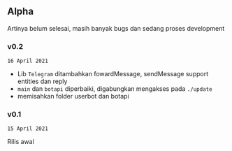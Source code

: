 ## Alpha

Artinya belum selesai, masih banyak bugs dan sedang proses development

### v0.2

`16 April 2021`

+ Lib `Telegram` ditambahkan fowardMessage, sendMessage support entities dan reply
+ `main` dan `botapi` diperbaiki, digabungkan mengakses pada `./update`
+ memisahkan folder userbot dan botapi

### v0.1

`15 April 2021`

Rilis awal